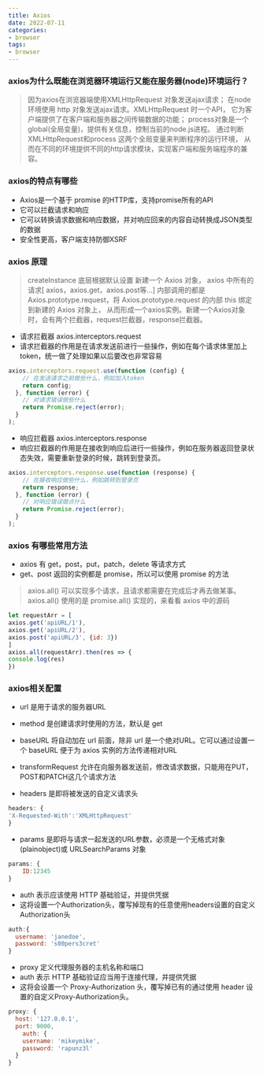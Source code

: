 ```yaml
---
title: Axios
date: 2022-07-11
categories:
- browser
tags:
- browser
---
```


### axios为什么既能在浏览器环境运行又能在服务器(node)环境运行？
> 因为axios在浏览器端使用XMLHttpRequest 对象发送ajax请求；
> 在node环境使用  http 对象发送ajax请求。XMLHttpRequest 时一个API，
> 它为客户端提供了在客户端和服务器之间传输数据的功能；
> process对象是一个global(全局变量)，提供有关信息，控制当前的node.js进程。
> 通过判断XMLHttpRequest和process 这两个全局变量来判断程序的运行环境，
> 从而在不同的环境提供不同的http请求模块，实现客户端和服务端程序的兼容。

### axios的特点有哪些
* Axios是一个基于 promise 的HTTP库，支持promise所有的API
* 它可以拦截请求和响应
* 它可以转换请求数据和响应数据，并对响应回来的内容自动转换成JSON类型的数据
* 安全性更高，客户端支持防御XSRF

### axios 原理
> createInstance 底层根据默认设置 新建一个 Axios 对象，
> axios 中所有的请求[ axios，axios.get，axios.post等…] 
> 内部调用的都是Axios.prototype.request，将 Axios.prototype.request 的内部 this 绑定到新建的 Axios 对象上，
> 从而形成一个axios实例。新建一个Axios对象时，会有两个拦截器，request拦截器，response拦截器。

* 请求拦截器 axios.interceptors.request
* 请求拦截器的作用是在请求发送前进行一些操作，例如在每个请求体里加上token，统一做了处理如果以后要改也非常容易
```js
axios.interceptors.request.use(function (config) {
    // 在发送请求之前做些什么，例如加入token
    return config;
  }, function (error) {
    // 对请求错误做些什么
    return Promise.reject(error);
  }
);
```

* 响应拦截器 axios.interceptors.response
* 响应拦截器的作用是在接收到响应后进行一些操作，例如在服务器返回登录状态失效，需要重新登录的时候，跳转到登录页。
```js
axios.interceptors.response.use(function (response) {
    // 在接收响应做些什么，例如跳转到登录页
    return response;
  }, function (error) {
    // 对响应错误做点什么
    return Promise.reject(error);
  }
);
```

### axios 有哪些常用方法
* axios 有 get，post，put，patch，delete 等请求方式
* get、post 返回的实例都是 promise，所以可以使用 promise 的方法

> axios.all() 可以实现多个请求，且请求都需要在完成后才再去做某事。
> axios.all() 使用的是 promise.all() 实现的，来看看 axios 中的源码
```js
let requestArr = [
axios.get('apiURL/1'),
axios.get('apiURL/2'),
axios.post('apiURL/3', {id: 3})
]
axios.all(requestArr).then(res => {
console.log(res)
})
```

### axios相关配置
* url 是用于请求的服务器URL

* method 是创建请求时使用的方法，默认是 get

* baseURL 将自动加在 url 前面，除非 url 是一个绝对URL。它可以通过设置一个 baseURL 便于为 axios 实例的方法传递相对URL

* transformRequest 允许在向服务器发送前，修改请求数据，只能用在PUT，POST和PATCH这几个请求方法

* headers 是即将被发送的自定义请求头
```js
headers: {
'X-Requested-With':'XMLHttpRequest'
}
```

* params 是即将与请求一起发送的URL参数，必须是一个无格式对象(plainobject)或 URLSearchParams 对象
```js
params: {
    ID:12345
}
```
* auth 表示应该使用 HTTP 基础验证，并提供凭据
* 这将设置一个Authorization头，覆写掉现有的任意使用headers设置的自定义Authorization头
```js
auth:{
  username: 'janedoe',
  password: 's00pers3cret'
}
```
* proxy 定义代理服务器的主机名称和端口
* auth 表示 HTTP 基础验证应当用于连接代理，并提供凭据
* 这将会设置一个 Proxy-Authorization 头，覆写掉已有的通过使用 header 设置的自定义Proxy-Authorization头。

```js
proxy: {
  host: '127.0.0.1',
  port: 9000,
    auth: {
    username: 'mikeymike',
    password: 'rapunz3l'
  }
}
```

